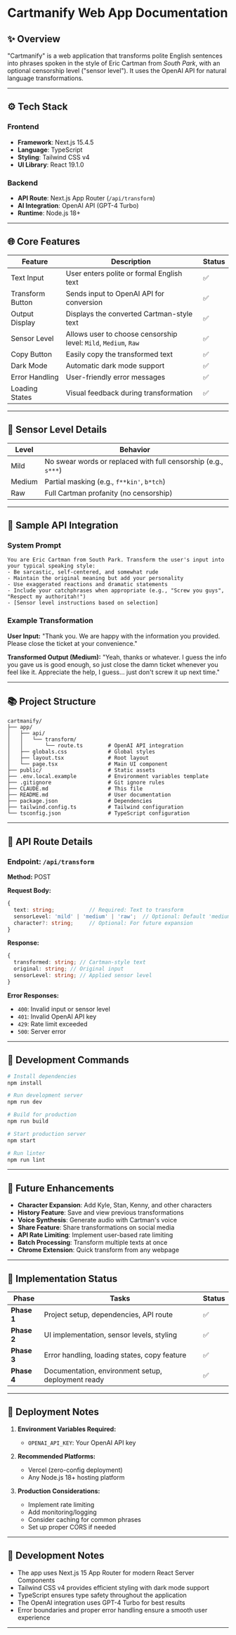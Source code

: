 # Cartmanify Web App Documentation

## ✨ Overview

"Cartmanify" is a web application that transforms polite English sentences into phrases spoken in the style of Eric Cartman from _South Park_, with an optional censorship level ("sensor level"). It uses the OpenAI API for natural language transformations.

---

## ⚙️ Tech Stack

### Frontend

- **Framework**: Next.js 15.4.5
- **Language**: TypeScript
- **Styling**: Tailwind CSS v4
- **UI Library**: React 19.1.0

### Backend

- **API Route**: Next.js App Router (`/api/transform`)
- **AI Integration**: OpenAI API (GPT-4 Turbo)
- **Runtime**: Node.js 18+

---

## 🌐 Core Features

| Feature          | Description                                                     | Status |
| ---------------- | --------------------------------------------------------------- | ------ |
| Text Input       | User enters polite or formal English text                       | ✅     |
| Transform Button | Sends input to OpenAI API for conversion                        | ✅     |
| Output Display   | Displays the converted Cartman-style text                       | ✅     |
| Sensor Level     | Allows user to choose censorship level: `Mild`, `Medium`, `Raw` | ✅     |
| Copy Button      | Easily copy the transformed text                                | ✅     |
| Dark Mode        | Automatic dark mode support                                     | ✅     |
| Error Handling   | User-friendly error messages                                    | ✅     |
| Loading States   | Visual feedback during transformation                           | ✅     |

---

## 🧰 Sensor Level Details

| Level  | Behavior                                                       |
| ------ | -------------------------------------------------------------- |
| Mild   | No swear words or replaced with full censorship (e.g., `s***`) |
| Medium | Partial masking (e.g., `f**kin'`, `b*tch`)                     |
| Raw    | Full Cartman profanity (no censorship)                         |

---

## 🚀 Sample API Integration

### System Prompt

```
You are Eric Cartman from South Park. Transform the user's input into your typical speaking style:
- Be sarcastic, self-centered, and somewhat rude
- Maintain the original meaning but add your personality
- Use exaggerated reactions and dramatic statements
- Include your catchphrases when appropriate (e.g., "Screw you guys", "Respect my authoritah!")
- [Sensor level instructions based on selection]
```

### Example Transformation

**User Input:** "Thank you. We are happy with the information you provided. Please close the ticket at your convenience."

**Transformed Output (Medium):** "Yeah, thanks or whatever. I guess the info you gave us is good enough, so just close the damn ticket whenever you feel like it. Appreciate the help, I guess... just don't screw it up next time."

---

## 📚 Project Structure

```
cartmanify/
├── app/
│   ├── api/
│   │   └── transform/
│   │       └── route.ts        # OpenAI API integration
│   ├── globals.css             # Global styles
│   ├── layout.tsx              # Root layout
│   └── page.tsx                # Main UI component
├── public/                     # Static assets
├── .env.local.example          # Environment variables template
├── .gitignore                  # Git ignore rules
├── CLAUDE.md                   # This file
├── README.md                   # User documentation
├── package.json                # Dependencies
├── tailwind.config.ts          # Tailwind configuration
└── tsconfig.json               # TypeScript configuration
```

---

## 🚪 API Route Details

### Endpoint: `/api/transform`

**Method:** POST

**Request Body:**

```typescript
{
  text: string;           // Required: Text to transform
  sensorLevel: 'mild' | 'medium' | 'raw';  // Optional: Default 'medium'
  character?: string;     // Optional: For future expansion
}
```

**Response:**

```typescript
{
  transformed: string; // Cartman-style text
  original: string; // Original input
  sensorLevel: string; // Applied sensor level
}
```

**Error Responses:**

- `400`: Invalid input or sensor level
- `401`: Invalid OpenAI API key
- `429`: Rate limit exceeded
- `500`: Server error

---

## 🔧 Development Commands

```bash
# Install dependencies
npm install

# Run development server
npm run dev

# Build for production
npm run build

# Start production server
npm start

# Run linter
npm run lint
```

---

## 🌟 Future Enhancements

- **Character Expansion**: Add Kyle, Stan, Kenny, and other characters
- **History Feature**: Save and view previous transformations
- **Voice Synthesis**: Generate audio with Cartman's voice
- **Share Feature**: Share transformations on social media
- **API Rate Limiting**: Implement user-based rate limiting
- **Batch Processing**: Transform multiple texts at once
- **Chrome Extension**: Quick transform from any webpage

---

## 📅 Implementation Status

| Phase       | Tasks                                              | Status |
| ----------- | -------------------------------------------------- | ------ |
| **Phase 1** | Project setup, dependencies, API route             | ✅     |
| **Phase 2** | UI implementation, sensor levels, styling          | ✅     |
| **Phase 3** | Error handling, loading states, copy feature       | ✅     |
| **Phase 4** | Documentation, environment setup, deployment ready | ✅     |

---

## 🚀 Deployment Notes

1. **Environment Variables Required:**
   - `OPENAI_API_KEY`: Your OpenAI API key

2. **Recommended Platforms:**
   - Vercel (zero-config deployment)
   - Any Node.js 18+ hosting platform

3. **Production Considerations:**
   - Implement rate limiting
   - Add monitoring/logging
   - Consider caching for common phrases
   - Set up proper CORS if needed

---

## 📝 Development Notes

- The app uses Next.js 15 App Router for modern React Server Components
- Tailwind CSS v4 provides efficient styling with dark mode support
- TypeScript ensures type safety throughout the application
- The OpenAI integration uses GPT-4 Turbo for best results
- Error boundaries and proper error handling ensure a smooth user experience

---

